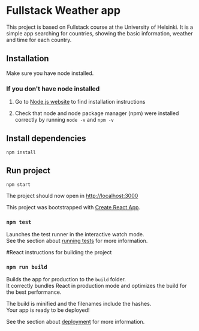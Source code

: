 # Fullstack Weather app
This project is based on Fullstack course at the University of Helsinki. It is a simple app searching for countries, showing the basic information,
weather and time for each country. 

## Installation

Make sure you have node installed.

### If you don't have node installed

1. Go to [Node.js website](https://nodejs.org/en/) to find installation instructions

2. Check that node and node package manager (npm)  were installed correctly by running ```node -v``` and ```npm -v```

## Install dependencies

``` npm install ``` 

## Run project 

```npm start```

The project should now open in [http://localhost:3000](http://localhost:3000)


This project was bootstrapped with [Create React App](https://github.com/facebook/create-react-app).


### `npm test`

Launches the test runner in the interactive watch mode.<br>
See the section about [running tests](https://facebook.github.io/create-react-app/docs/running-tests) for more information.


#React instructions for building the project

### `npm run build`

Builds the app for production to the `build` folder.<br>
It correctly bundles React in production mode and optimizes the build for the best performance.

The build is minified and the filenames include the hashes.<br>
Your app is ready to be deployed!

See the section about [deployment](https://facebook.github.io/create-react-app/docs/deployment) for more information.



